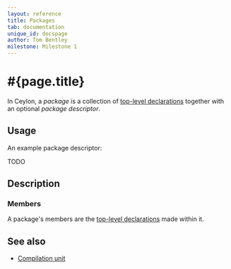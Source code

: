 ```yaml
---
layout: reference
title: Packages
tab: documentation
unique_id: docspage
author: Tom Bentley
milestone: Milestone 1
---
```


# #{page.title}

In Ceylon, a *package* is a collection of 
[top-level declarations](../compilation-unit) together with an 
optional *package descriptor*.

## Usage 

An example package descriptor:

TODO

## Description

### Members

A package's members are the [top-level declarations](../compilation-unit) made 
within it.

## See also

* [Compilation unit](../compilation-unit)
